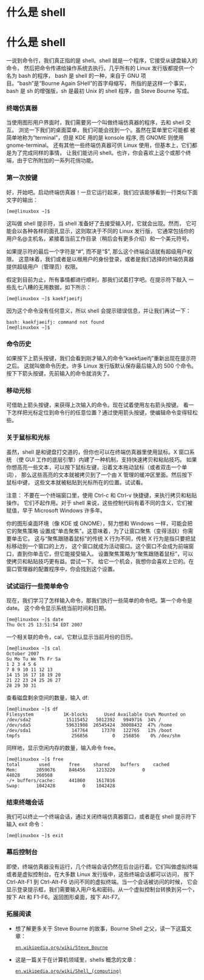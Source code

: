 # 什么是 shell

# 什么是 shell

一说到命令行，我们真正指的是 shell。shell 就是一个程序，它接受从键盘输入的命令， 然后把命令传递给操作系统去执行。几乎所有的 Linux 发行版都提供一个名为 bash 的程序， bash 是 shell 的一种，来自于 GNU 项目。“bash”是“Bourne Again SHell”的首字母缩写， 所指的是这样一个事实，bash 是 sh 的增强版，sh 是最初 Unix 的 shell 程序，由 Steve Bourne 写成。

### 终端仿真器

当使用图形用户界面时，我们需要另一个叫做终端仿真器的程序，去和 shell 交互。 浏览一下我们的桌面菜单，我们可能会找到一个。虽然在菜单里它可能都 被简单地称为“terminal”，但是 KDE 用的是 konsole 程序, 而 GNOME 则使用 gnome-terminal。 还有其他一些终端仿真器可供 Linux 使用，但基本上，它们都是为了完成同样的事情， 让我们能访问 shell。也许，你会喜欢上这个或那个终端，由于它所附加的一系列花俏功能。

### 第一次按键

好，开始吧。启动终端仿真器！一旦它运行起来，我们应该能够看到一行类似下面文字的输出：

```
[me@linuxbox ~]$ 
```

这叫做 shell 提示符，当 shell 准备好了去接受输入时，它就会出现。然而， 它可能会以各种各样的面孔显示，这则取决于不同的 Linux 发行版， 它通常包括你的用户名@主机名，紧接着当前工作目录（稍后会有更多介绍）和一个美元符号。

如果提示符的最后一个字符是“#”, 而不是“$”, 那么这个终端会话就有超级用户权限。 这意味着，我们或者是以根用户的身份登录，或者是我们选择的终端仿真器提供超级用户（管理员）权限。

假定到目前为止，所有事情都进行顺利，那我们试着打字吧。在提示符下敲入 一些乱七八糟的无用数据，如下所示：

```
[me@linuxbox ~]$ kaekfjaeifj 
```

因为这个命令没有任何意义，所以 shell 会提示错误信息，并让我们再试一下：

```
bash: kaekfjaeifj: command not found
[me@linuxbox ~]$ 
```

### 命令历史

如果按下上箭头按键，我们会看到刚才输入的命令“kaekfjaeifj”重新出现在提示符之后。 这就叫做命令历史。许多 Linux 发行版默认保存最后输入的 500 个命令。 按下下箭头按键，先前输入的命令就消失了。

### 移动光标

可借助上箭头按键，来获得上次输入的命令。现在试着使用左右箭头按键。 看一下怎样把光标定位到命令行的任意位置？通过使用箭头按键，使编辑命令变得轻松些。

### 关于鼠标和光标

虽然，shell 是和键盘打交道的，但你也可以在终端仿真器里使用鼠标。X 窗口系统 （使 GUI 工作的底层引擎）内建了一种机制，支持快速拷贝和粘贴技巧。 如果你想高亮一些文本，可以按下鼠标左键，沿着文本拖动鼠标（或者双击一个单词）， 那么这些高亮的文本就被拷贝到了一个由 X 管理的缓冲区里面。然后按下鼠标中键， 这些文本就被粘贴到光标所在的位置。试试看。

注意： 不要在一个终端窗口里，使用 Ctrl-c 和 Ctrl-v 快捷键，来执行拷贝和粘贴操作。 它们不起作用。对于 shell 来说，这些控制代码有着不同的含义，它们被赋值，早于 Microsoft Windows 许多年。

你的图形桌面环境（像 KDE 或 GNOME），努力想和 Windows 一样，可能会把它的聚焦策略 设置成“单击聚焦”。这意味着，为了让窗口聚焦（变得活跃）你需要单击它。 这与“聚焦跟随着鼠标”的传统 X 行为不同，传统 X 行为是指只要把鼠标移动到一个窗口的上方， 这个窗口就成为活动窗口。这个窗口不会成为前端窗口，直到你单击它，但它能接受输入。 设置聚焦策略为“聚焦跟随着鼠标”，可以使拷贝和粘贴技巧更有益。尝试一下。 给它一个机会，我想你会喜欢上它的。在窗口管理器的配置程序中，你会找到这个设置。

### 试试运行一些简单命令

现在，我们学习了怎样输入命令，那我们执行一些简单的命令吧。第一个命令是 date。 这个命令显示系统当前时间和日期。

```
[me@linuxbox ~]$ date
Thu Oct 25 13:51:54 EDT 2007 
```

一个相关联的命令，cal，它默认显示当前月份的日历。

```
[me@linuxbox ~]$ cal
October 2007
Su Mo Tu We Th Fr Sa
1 2 3 4 5 6
7 8 9 10 11 12 13
14 15 16 17 18 19 20
21 22 23 24 25 26 27
28 29 30 31 
```

查看磁盘剩余空间的数量，输入 df:

```
[me@linuxbox ~]$ df
Filesystem           1K-blocks      Used Available Use% Mounted on
/dev/sda2             15115452   5012392   9949716  34% /
/dev/sda5             59631908  26545424  30008432  47% /home
/dev/sda1               147764     17370   122765   13% /boot
tmpfs                   256856         0   256856    0% /dev/shm 
```

同样地，显示空闲内存的数量，输入命令 free。

```
[me@linuxbox ~]$ free
total       used       free     shared    buffers     cached
Mem:       2059676     846456    1213220          0
44028      360568
-/+ buffers/cache:     441860    1617816
Swap:      1042428          0    1042428 
```

### 结束终端会话

我们可以终止一个终端会话，通过关闭终端仿真器窗口，或者是在 shell 提示符下输入 exit 命令：

```
[me@linuxbox ~]$ exit 
```

### 幕后控制台

即使，终端仿真器没有运行，几个终端会话仍然在后台运行着。它们叫做虚拟终端 或者是虚拟控制台。在大多数 Linux 发行版中，这些终端会话都可以访问， 按下 Ctrl-Alt-F1 到 Ctrl-Alt-F6 访问不同的虚拟终端。当一个会话被访问的时候， 它会显示登录提示框，我们需要输入用户名和密码。从一个虚拟控制台转换到另一个， 按下 Alt 和 F1-F6。返回图形桌面，按下 Alt-F7。

### 拓展阅读

*   想了解更多关于 Steve Bourne 的故事，Bourne Shell 之父，读一下这篇文章：

    [`en.wikipedia.org/wiki/Steve_Bourne`](http://en.wikipedia.org/wiki/Steve_Bourne)

*   这是一篇关于在计算机领域里，shells 概念的文章：

    [`en.wikipedia.org/wiki/Shell_(computing)`](http://en.wikipedia.org/wiki/Shell_(computing))